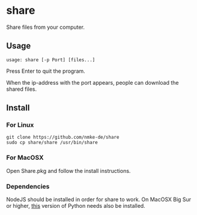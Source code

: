 # share

Share files from your computer.

## Usage

```
usage: share [-p Port] [files...]
```

Press Enter to quit the program.

When the ip-address with the port appears, people can download the shared files.

## Install

### For Linux

```
git clone https://github.com/nmke-de/share
sudo cp share/share /usr/bin/share
```

### For MacOSX

Open Share.pkg and follow the install instructions.

### Dependencies

NodeJS should be installed in order for share to work. On MacOSX Big Sur or higher, [this](https://www.python.org/downloads/mac-osx/) version of Python needs also be installed.

